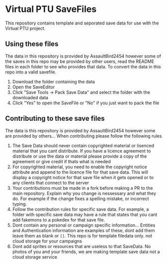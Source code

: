 # Virtual PTU SaveFiles
This repository contains template and seporated save data for use with the Virtual PTU project.

## Using these files
The data in this repository is provided by AssaultBird2454 however some of the saves in this repo may be provided by other users, read the README files in each folder to see who provides that data.
To convert the data in this repo into a valid savefile.

1. Download the folder containing the data
2. Open the SaveEditor
3. Click "Save Tools -> Pack Save Data" and select the folder with the downloaded data
4. Click "Yes" to open the SaveFile or "No" if you just want to pack the file

## Contributing to these save files
The data is this repository is provided by AssaultBird2454 however some are provided by others... When contributing please follow the following rules

1. The Save Data should never contain copyrighted material or lisenced material that you cant distribute. If you have a licence agreement to distribute or use the data or material please provide a copy of the agreement or give credit if thats what is needed
2. For copyrighted material, you need to enable the copyright notice attribute and append to the licence file for that save data. This will display a copyright notice for that save file when it gets opened or to any clients that connect to the server
3. Your contributions must be made in a fork before making a PR to the main repository. Explain why you change is nessessary and what they do. For example if the change fixes a spelling mistake, or incorrect typing.
4. Follow the contribution rules for specific save data. For example, a folder with specific save data may have a rule that states that you cant add fakemons to a pokedex for that save file.
5. Dont contain any personal or campaign specific information... Entities and Authentication information are examples of these, dont add them leave them as blank or `[]`. This repo is for template filedata only. not cloud storage for your campaigns
6. Dont add sprites or resources that are useless to that SaveData. No photos of you and your friends, we are making template save data not a cloud storage service
